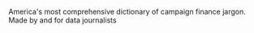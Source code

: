 America's most comprehensive dictionary of campaign finance jargon. Made by and for data journalists
